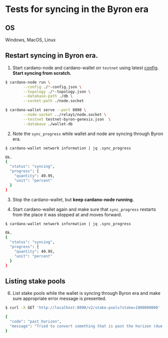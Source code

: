 # Tests for syncing in the Byron era

## OS

Windows, MacOS, Linux

## Restart syncing in Byron era.

1. Start cardano-node and cardano-wallet on `testnet` using latest [config](https://hydra.iohk.io/job/Cardano/iohk-nix/cardano-deployment/latest/download/1/index.html). **Start syncing from scratch.**

```bash
$ cardano-node run \
		--config ./*-config.json \
		--topology ./*-topology.json \
		--database-path ./db \
		--socket-path ./node.socket

$ cardano-wallet serve --port 8090 \
		--node-socket ../relay1/node.socket \
		--testnet testnet-byron-genesis.json  \
		--database ./wallet-db
```

2. Note the `sync_progress` while wallet and node are syncing through Byron era.

```bash
$ cardano-wallet network information | jq .sync_progress

Ok.
{
  "status": "syncing",
  "progress": {
    "quantity": 49.95,
    "unit": "percent"
  }
}
```

3. Stop the cardano-wallet, but **keep cardano-node running**.


4. Start cardano-wallet again and make sure that `sync_progress` restarts from the place it was stopped at and moves forward.

```bash
$ cardano-wallet network information | jq .sync_progress

Ok.
{
  "status": "syncing",
  "progress": {
    "quantity": 49.95,
    "unit": "percent"
  }
}
```

## Listing stake pools


6. List stake pools while the wallet is syncing through Byron era and make sure appropriate error message is presented.

```bash
$ curl -X GET 'http://localhost:8090/v2/stake-pools?stake=1000000000'

{
  "code": "past_horizon",
  "message": "Tried to convert something that is past the horizon (due to uncertainty about the next hard fork). Wait for the node to finish syncing to the hard fork. Depending on the blockchain, this process can take an unknown amount of time."
}
```
